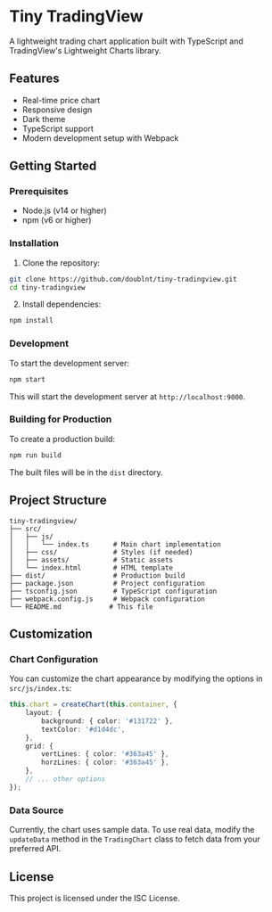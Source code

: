 # Tiny TradingView

A lightweight trading chart application built with TypeScript and TradingView's Lightweight Charts library.

## Features

- Real-time price chart
- Responsive design
- Dark theme
- TypeScript support
- Modern development setup with Webpack

## Getting Started

### Prerequisites

- Node.js (v14 or higher)
- npm (v6 or higher)

### Installation

1. Clone the repository:
```bash
git clone https://github.com/doublnt/tiny-tradingview.git
cd tiny-tradingview
```

2. Install dependencies:
```bash
npm install
```

### Development

To start the development server:

```bash
npm start
```

This will start the development server at `http://localhost:9000`.

### Building for Production

To create a production build:

```bash
npm run build
```

The built files will be in the `dist` directory.

## Project Structure

```
tiny-tradingview/
├── src/
│   ├── js/
│   │   └── index.ts      # Main chart implementation
│   ├── css/              # Styles (if needed)
│   ├── assets/           # Static assets
│   └── index.html        # HTML template
├── dist/                 # Production build
├── package.json          # Project configuration
├── tsconfig.json         # TypeScript configuration
├── webpack.config.js     # Webpack configuration
└── README.md            # This file
```

## Customization

### Chart Configuration

You can customize the chart appearance by modifying the options in `src/js/index.ts`:

```typescript
this.chart = createChart(this.container, {
    layout: {
        background: { color: '#131722' },
        textColor: '#d1d4dc',
    },
    grid: {
        vertLines: { color: '#363a45' },
        horzLines: { color: '#363a45' },
    },
    // ... other options
});
```

### Data Source

Currently, the chart uses sample data. To use real data, modify the `updateData` method in the `TradingChart` class to fetch data from your preferred API.

## License

This project is licensed under the ISC License. 